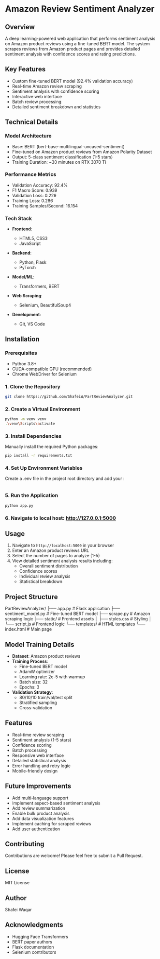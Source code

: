 # Amazon Review Sentiment Analyzer

## Overview
A deep learning-powered web application that performs sentiment analysis on Amazon product reviews using a fine-tuned BERT model. The system scrapes reviews from Amazon product pages and provides detailed sentiment analysis with confidence scores and rating predictions.

## Key Features
- Custom fine-tuned BERT model (92.4% validation accuracy)
- Real-time Amazon review scraping
- Sentiment analysis with confidence scoring
- Interactive web interface
- Batch review processing
- Detailed sentiment breakdown and statistics

## Technical Details

### Model Architecture
- Base: BERT (bert-base-multilingual-uncased-sentiment)
- Fine-tuned on Amazon product reviews from Amazon Polarity Dataset
- Output: 5-class sentiment classification (1-5 stars)
- Training Duration: ~30 minutes on RTX 3070 Ti

### Performance Metrics
- Validation Accuracy: 92.4%
- F1 Macro Score: 0.939
- Validation Loss: 0.229
- Training Loss: 0.286
- Training Samples/Second: 16.154

### Tech Stack
- **Frontend**:
  - HTML5, CSS3
  - JavaScript

- **Backend**:
  - Python, Flask 
  - PyTorch

- **Model/ML**:
    - Transformers, BERT

- **Web Scraping**:
    - Selenium, BeautifulSoup4

- **Development**:
    - Git, VS Code


## Installation

### Prerequisites
- Python 3.8+
- CUDA-compatible GPU (recommended)
- Chrome WebDriver for Selenium

### **1. Clone the Repository**
```bash
git clone https://github.com/ShafeiW/PartReviewAnalyzer.git
```

### **2. Create a Virtual Environment**
```bash
python -m venv venv
.\venv\Scripts\activate
```

### **3. Install Dependencies**
Manually install the required Python packages:
```bash
pip install -r requirements.txt
```

### **4. Set Up Environment Variables**
Create a .env file in the project root directory and add your :
```bash

```

### **5. Run the Application**
```bash
python app.py 
```

### **6. Navigate to local host: http://127.0.0.1:5000**

## Usage
1. Navigate to `http://localhost:5000` in your browser
2. Enter an Amazon product reviews URL
3. Select the number of pages to analyze (1-5)
4. View detailed sentiment analysis results including:
   - Overall sentiment distribution
   - Confidence scores
   - Individual review analysis
   - Statistical breakdown

## Project Structure
PartReviewAnalyzer/
├── app.py                 # Flask application
├── sentiment_model.py     # Fine-tuned BERT model
├── scrape.py             # Amazon scraping logic
├── static/               # Frontend assets
│   ├── styles.css        # Styling
│   └── script.js         # Frontend logic
└── templates/            # HTML templates
    └── index.html        # Main page

## Model Training Details
- **Dataset**: Amazon product reviews
- **Training Process**:
  - Fine-tuned BERT model
  - AdamW optimizer
  - Learning rate: 2e-5 with warmup
  - Batch size: 32
  - Epochs: 3
- **Validation Strategy**:
  - 80/10/10 train/val/test split
  - Stratified sampling
  - Cross-validation

## Features
- Real-time review scraping
- Sentiment analysis (1-5 stars)
- Confidence scoring
- Batch processing
- Responsive web interface
- Detailed statistical analysis
- Error handling and retry logic
- Mobile-friendly design

## Future Improvements
- Add multi-language support
- Implement aspect-based sentiment analysis
- Add review summarization
- Enable bulk product analysis
- Add data visualization features
- Implement caching for scraped reviews
- Add user authentication

## Contributing
Contributions are welcome! Please feel free to submit a Pull Request.

## License
MIT License

## Author
Shafei Waqar

## Acknowledgments
- Hugging Face Transformers
- BERT paper authors
- Flask documentation
- Selenium contributors